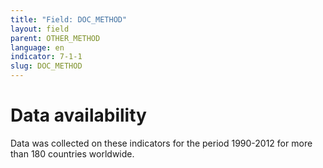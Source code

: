 ```yaml
---
title: "Field: DOC_METHOD"
layout: field
parent: OTHER_METHOD
language: en
indicator: 7-1-1
slug: DOC_METHOD
---
```

# Data availability

Data was collected on these indicators for the period 1990-2012 for more than 180 countries worldwide.